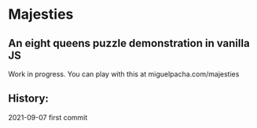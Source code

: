# Majesties
## An eight queens puzzle demonstration in vanilla JS

Work in progress.
You can play with this at miguelpacha.com/majesties

## History:
2021-09-07 first commit
